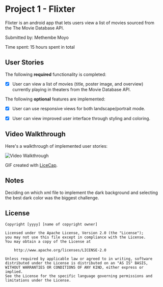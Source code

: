 # Project 1 - Flixter

Flixter is an android app that lets users view a list of movies sourced from the The Movie Database API.

Submitted by: Methembe Moyo

Time spent: 15 hours spent in total

## User Stories

The following **required** functionality is completed:

* [x] User can view a list of movies (title, poster image, and overview) currently playing in theaters from the Movie Database API.


The following **optional** features are implemented:

* [x] User can use responsive views for both landscape/portrait mode.

* [x] User can view improved user interface through styling and coloring.

## Video Walkthrough

Here's a walkthrough of implemented user stories:

<img src='walkthrough.gif' title='Video Walkthrough' width='' alt='Video Walkthrough' />

GIF created with [LiceCap](http://www.cockos.com/licecap/).

## Notes
Deciding on which xml file to implement the dark background and selecting the best dark color was the biggest challenge.

## License

    Copyright [yyyy] [name of copyright owner]

    Licensed under the Apache License, Version 2.0 (the "License");
    you may not use this file except in compliance with the License.
    You may obtain a copy of the License at

        http://www.apache.org/licenses/LICENSE-2.0

    Unless required by applicable law or agreed to in writing, software
    distributed under the License is distributed on an "AS IS" BASIS,
    WITHOUT WARRANTIES OR CONDITIONS OF ANY KIND, either express or implied.
    See the License for the specific language governing permissions and
    limitations under the License.
